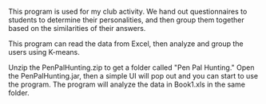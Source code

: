 This program is used for my club activity. We hand out questionnaires to students to determine their personalities, and then group them together based on the similarities of their answers.

This program can read the data from Excel, then analyze and group the users using K-means.

Unzip the PenPalHunting.zip to get a folder called "Pen Pal Hunting." Open the PenPalHunting.jar, then a simple UI will pop out and you can start to use the program. The program will analyze the data in Book1.xls in the same folder.